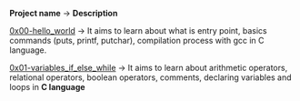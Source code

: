 **Project name**   ->	**Description**


[0x00-hello_world](https://github.com/Dave-codd/alx-low_level_programming/tree/master/0x00-hello_world)  ->	It aims to learn about what is entry point, basics commands (puts, printf, putchar), compilation process with gcc in C language.


[0x01-variables_if_else_while](https://github.com/DAve-codd/alx-low_level_programming/tree/master/0x01-variables_if-else_while)   ->         It aims to learn about arithmetic operators, relational operators, boolean operators, comments, declaring variables and loops in **C language**
